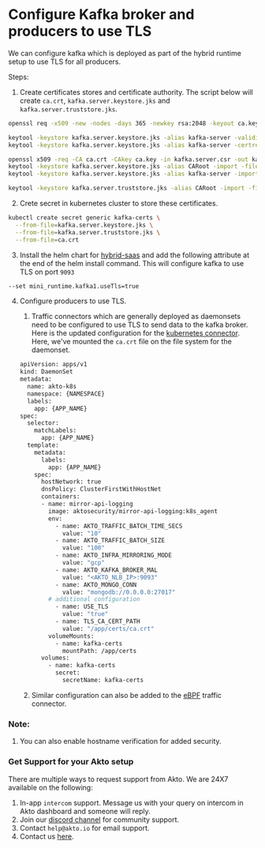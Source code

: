 # Configure Kafka broker and producers to use TLS

We can configure kafka which is deployed as part of the hybrid runtime setup to use TLS for all producers.

Steps:

1. Create certificates stores and certificate authority. The script below will create `ca.crt`, `kafka.server.keystore.jks` and `kafka.server.truststore.jks`.

```bash
openssl req -x509 -new -nodes -days 365 -newkey rsa:2048 -keyout ca.key -out ca.crt -subj "/CN=MyKafkaCA"

keytool -keystore kafka.server.keystore.jks -alias kafka-server -validity 365 -genkey -storepass password -keypass password -dname "CN=kafka-broker"
keytool -keystore kafka.server.keystore.jks -alias kafka-server -certreq -file kafka.server.csr -storepass password

openssl x509 -req -CA ca.crt -CAkey ca.key -in kafka.server.csr -out kafka.server.crt -days 365 -CAcreateserial
keytool -keystore kafka.server.keystore.jks -alias CARoot -import -file ca.crt -storepass password -noprompt
keytool -keystore kafka.server.keystore.jks -alias kafka-server -import -file kafka.server.crt -storepass password -noprompt

keytool -keystore kafka.server.truststore.jks -alias CARoot -import -file ca.crt -storepass password -noprompt
```

2. Crete secret in kubernetes cluster to store these certificates.

```bash
kubectl create secret generic kafka-certs \
  --from-file=kafka.server.keystore.jks \
  --from-file=kafka.server.truststore.jks \
  --from-file=ca.crt
```

3. Install the helm chart for [hybrid-saas](../getting-started/quick-start-with-akto-cloud/hybrid-saas.md#helm-chart) and add the following attribute at the end of the helm install command. This will configure kafka to use TLS on port `9093`

```bash
--set mini_runtime.kafka1.useTls=true
```

4. Configure producers to use TLS.

    1. Traffic connectors which are generally deployed as daemonsets need to be configured to use TLS to send data to the kafka broker. Here is the updated configuration for the [kubernetes connector](./kubernetes/kubernetes.md#setting-up-akto-daemonset-pod-on-your-k8s-cluster). Here, we've mounted the `ca.crt` file on the file system for the daemonset.

    ```bash
    apiVersion: apps/v1
    kind: DaemonSet
    metadata:
      name: akto-k8s
      namespace: {NAMESPACE}
      labels:
        app: {APP_NAME}
    spec:
      selector:
        matchLabels:
          app: {APP_NAME}
      template:
        metadata:
          labels:
            app: {APP_NAME}
        spec:
          hostNetwork: true
          dnsPolicy: ClusterFirstWithHostNet
          containers:
          - name: mirror-api-logging
            image: aktosecurity/mirror-api-logging:k8s_agent
            env: 
              - name: AKTO_TRAFFIC_BATCH_TIME_SECS
                value: "10"
              - name: AKTO_TRAFFIC_BATCH_SIZE
                value: "100"
              - name: AKTO_INFRA_MIRRORING_MODE
                value: "gcp"
              - name: AKTO_KAFKA_BROKER_MAL
                value: "<AKTO_NLB_IP>:9093"
              - name: AKTO_MONGO_CONN
                value: "mongodb://0.0.0.0:27017"
            # additional configuration
              - name: USE_TLS
                value: "true"
              - name: TLS_CA_CERT_PATH
                value: "/app/certs/ca.crt"
            volumeMounts:
              - name: kafka-certs
                mountPath: /app/certs
          volumes:
            - name: kafka-certs
              secret:
                secretName: kafka-certs
    ```

    2. Similar configuration can also be added to the [eBPF](../traffic-connector/ebpf/ebpf.md) traffic connector.

### Note:

1. You can also enable hostname verification for added security.

### Get Support for your Akto setup

There are multiple ways to request support from Akto. We are 24X7 available on the following:

1. In-app `intercom` support. Message us with your query on intercom in Akto dashboard and someone will reply.
2. Join our [discord channel](https://www.akto.io/community) for community support.
3. Contact `help@akto.io` for email support.
4. Contact us [here](https://www.akto.io/contact-us).

